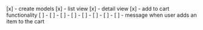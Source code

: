 [x] - create models
[x] - list view
[x] - detail view
[x] - add to cart functionality
[ ] -
[ ] -
[ ] - 
[ ] -
[ ] -
[ ] -
[ ] -
[ ] - message when user adds an item to the cart
